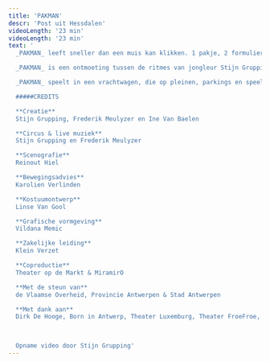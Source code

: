 ```yaml
---
title: 'PAKMAN'
descr: 'Post uit Hessdalen'
videoLength: '23 min'
videoLength: '23 min'
text: '
  _PAKMAN_ leeft sneller dan een muis kan klikken. 1 pakje, 2 formulieren, 3 stempels, 6 handtekeningen, 450 keer per dag, 159.750 pakjes per jaar in ruil voor 10 vakantiedagen. _PAKMAN_ doorkruist het land om altijd precies op tijd pakjes af te leveren. In de laadbak van zijn kleine vrachtwagen wordt het publiek uitgenodigd voor een intense performance over een even eenzame als onzichtbare bewoner van onze virtuele economie.

  _PAKMAN_ is een ontmoeting tussen de ritmes van jongleur Stijn Grupping en drummer Frederik Meulyzer. Samen onderzoeken zij het ritme waaraan ‘deze’ tijd onderhevig is. Hoe verhoudt de opgelegde snelheid van _PAKMAN_ zich tot zijn natuurlijke ritmes als hartslag en ademhaling? Stijn en Frederik laten de ritmes en routines van hun botsballen en drums in dialoog treden. Samen maken ze live muziek, waarbij ze elkaar – elk met hun eigen instrument – versterken, tegenwerken, aanvullen en uitdagen.

  _PAKMAN_ speelt in een vrachtwagen, die op pleinen, parkings en speelplaatsen halt houdt. Vijfentwintig toeschouwers nemen mee plaats in de laadbak.

  #####CREDITS

  **Creatie**
  Stijn Grupping, Frederik Meulyzer en Ine Van Baelen

  **Circus & live muziek**
  Stijn Grupping en Frederik Meulyzer

  **Scenografie**
  Reinout Hiel

  **Bewegingsadvies**
  Karolien Verlinden

  **Kostuumontwerp**
  Linse Van Gool

  **Grafische vormgeving**
  Vildana Memic

  **Zakelijke leiding**
  Klein Verzet

  **Coproductie**
  Theater op de Markt & MiramirO

  **Met de steun van**
  de Vlaamse Overheid, Provincie Antwerpen & Stad Antwerpen

  **Met dank aan**
  Dirk De Hooge, Born in Antwerp, Theater Luxemburg, Theater FroeFroe, Martha!Tentatief en Circuscentrum voor werk- en repetitieruimte

  ‍

  Opname video door Stijn Grupping'
---
```

